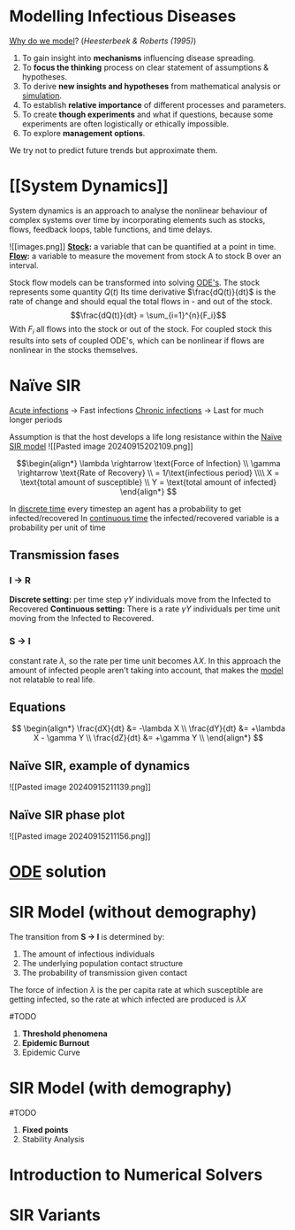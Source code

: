 # Modelling Infectious Diseases
[Why do we model](Model)? (*Heesterbeek & Roberts (1995)*)
1. To gain insight into **mechanisms** influencing disease spreading.
2. To **focus the thinking** process on clear statement of assumptions & hypotheses. 
3. To derive **new insights and hypotheses** from mathematical analysis or [simulation](Simulation).
4. To establish **relative importance** of different processes and parameters.
5. To create **though experiments** and what if questions, because some experiments are often logistically or ethically impossible.
6. To explore **management options**.

We try not to predict future trends but approximate them.
# [[System Dynamics]]
System dynamics is an approach to analyse the nonlinear behaviour of complex systems over time by incorporating elements such as stocks, flows, feedback loops, table functions, and time delays.

![[images.png]]
**[Stock](Stock%20&%20Flow):** a variable that can be quantified at a point in time.
**[Flow](Stock%20&%20Flow):** a variable to measure the movement from stock A to stock B over an interval.

Stock flow models can be transformed into solving [ODE's](Ordinary%20Differential%20Equation).
The stock represents some quantity $Q(t)$ 
Its time derivative $\frac{dQ(t)}{dt}$ is the rate of change and should equal the total flows in - and out of the stock.
$$\frac{dQ(t)}{dt} = \sum_{i=1}^{n}{F_i}$$
With $F_i$ all flows into the stock or out of the stock.
For coupled stock this results into sets of coupled ODE's, which can be nonlinear if flows are nonlinear in the stocks themselves.
# Naïve SIR
[Acute infections](Epidemiology) -> Fast infections
[Chronic infections](Epidemiology) -> Last for much longer periods

Assumption is that the host develops a life long resistance within the [Naïve SIR model](SIR%20Model)
![[Pasted image 20240915202109.png]]

$$\begin{align*}
\lambda \rightarrow \text{Force of Infection} \\
\gamma \rightarrow \text{Rate of Recovery} \\
= 1/\text{infectious period}
\\\\
X = \text{total amount of susceptible} \\
Y = \text{total amount of infected}
\end{align*}
$$

In [discrete time](Discrete-Time%20Models) every timestep an agent has a probability to get infected/recovered
In [continuous time](Continuous-Time%20Models) the infected/recovered variable is a probability per unit of time
## Transmission fases
### I → R
**Discrete setting:** per time step $\gamma Y$ individuals move from the Infected to Recovered
**Continuous setting:** There is a rate $\gamma Y$ individuals per time unit moving from the Infected to Recovered.

### S → I
constant rate $\lambda$, so the rate per time unit becomes $\lambda X$.
In this approach the amount of infected people aren't taking into account, that makes the [model](Model) not relatable to real life. 

## Equations
$$
\begin{align*}
\frac{dX}{dt} &= -\lambda X \\
\frac{dY}{dt} &= +\lambda X - \gamma Y \\
\frac{dZ}{dt} &= +\gamma Y \\
\end{align*}
$$
## Naïve SIR, example of dynamics
![[Pasted image 20240915211139.png]]
## Naïve SIR phase plot
![[Pasted image 20240915211156.png]]
# [ODE](Ordinary%20Differential%20Equation) solution


# SIR Model (without demography)
The transition from **S → I** is determined by:
1. The amount of infectious individuals
2. The underlying population contact structure
3. The probability of transmission given contact

The force of infection $\lambda$ is the per capita rate at which susceptible are getting infected, so the rate at which infected are produced is $\lambda X$

#TODO 
1. **Threshold phenomena**
2. **Epidemic Burnout**
3. Epidemic Curve
# SIR Model (with demography)
#TODO 
1. **Fixed points**
2. Stability Analysis

# Introduction to Numerical Solvers
# SIR Variants

